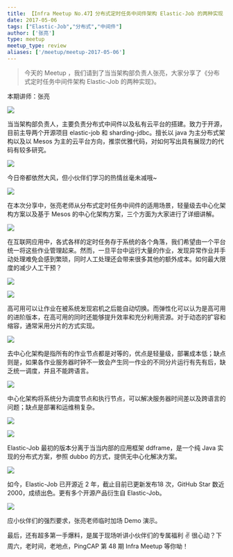 ```yaml
---
title: 【Infra Meetup No.47】分布式定时任务中间件架构 Elastic-Job 的两种实现
date: 2017-05-06
tags: ["Elastic-Job","分布式","中间件"]
author: ['张亮']
type: meetup
meetup_type: review
aliases: ['/meetup/meetup-2017-05-06']
---
```


>今天的 Meetup ，我们请到了当当架构部负责人张亮，大家分享了《分布式定时任务中间件架构 Elastic-Job 的两种实现》。

本期讲师：张亮

![](http://upload-images.jianshu.io/upload_images/542677-25a7f6f62786f101?imageMogr2/auto-orient/strip%7CimageView2/2/w/1240)

当当架构部负责人，主要负责分布式中间件以及私有云平台的搭建。致力于开源，目前主导两个开源项目 elastic-job 和 sharding-jdbc。擅长以 java 为主分布式架构以及以 Mesos 为主的云平台方向，推崇优雅代码，对如何写出具有展现力的代码有较多研究。

![](http://upload-images.jianshu.io/upload_images/542677-a8fd71ae527bcf03?imageMogr2/auto-orient/strip%7CimageView2/2/w/1240)

今日帝都依然大风，但小伙伴们学习的热情丝毫未减哦~

![](http://upload-images.jianshu.io/upload_images/542677-782e637db391add0?imageMogr2/auto-orient/strip%7CimageView2/2/w/1240)

在本次分享中，张亮老师从分布式定时任务中间件的适用场景，轻量级去中心化架构方案以及基于 Mesos 的中心化架构方案，三个方面为大家进行了详细讲解。

![](https://upload-images.jianshu.io/upload_images/542677-1b821b6b71a89051.gif?imageMogr2/auto-orient/strip%7CimageView2/2/w/1240)

在互联网应用中，各式各样的定时任务存于系统的各个角落，我们希望由一个平台统一将这些作业管理起来。然而，一旦平台中运行大量的作业，发现异常作业并手动处理难免会感到繁琐，同时人工处理还会带来很多其他的额外成本。如何最大限度的减少人工干预？

![](https://upload-images.jianshu.io/upload_images/542677-d2db1bc4d3c882d9.gif?imageMogr2/auto-orient/strip%7CimageView2/2/w/1240)

![](https://upload-images.jianshu.io/upload_images/542677-e2490850399a1c62.gif?imageMogr2/auto-orient/strip%7CimageView2/2/w/1240)

高可用可以让作业在被系统发现宕机之后能自动切换。而弹性化可以认为是高可用的进阶版本，在高可用的同时还能够提升效率和充分利用资源。对于动态的扩容和缩容，通常采用分片的方式实现。

![](http://upload-images.jianshu.io/upload_images/542677-71be6ec563920a25?imageMogr2/auto-orient/strip%7CimageView2/2/w/1240)

去中心化架构是指所有的作业节点都是对等的，优点是轻量级，部署成本低；缺点则是，如果各作业服务器时钟不一致会产生同一作业的不同分片运行有先有后，缺乏统一调度，并且不能跨语言。

![](http://upload-images.jianshu.io/upload_images/542677-03c8d1880df14a1e?imageMogr2/auto-orient/strip%7CimageView2/2/w/1240)

中心化架构将系统分为调度节点和执行节点，可以解决服务器时间差以及跨语言的问题；缺点是部署和运维稍复杂。

![](http://upload-images.jianshu.io/upload_images/542677-ac5c5391e68d84a0?imageMogr2/auto-orient/strip%7CimageView2/2/w/1240)

![](https://upload-images.jianshu.io/upload_images/542677-c29a913d11b37575.gif?imageMogr2/auto-orient/strip%7CimageView2/2/w/1240)

Elastic-Job 最初的版本分离于当当内部的应用框架 ddframe，是一个纯 Java 实现的分布式方案，参照 dubbo 的方式，提供无中心化解决方案。

![](https://upload-images.jianshu.io/upload_images/542677-ac8563bde4539a4f.gif?imageMogr2/auto-orient/strip%7CimageView2/2/w/1240)

如今，Elastic-Job 已开源近 2 年，截止目前已更新发布18 次，GitHub Star 数近 2000，成绩出色。更有多个开源产品衍生自 Elastic-Job。

![](http://upload-images.jianshu.io/upload_images/542677-68ecee532352c5f7?imageMogr2/auto-orient/strip%7CimageView2/2/w/1240)

应小伙伴们的强烈要求，张亮老师临时加场 Demo 演示。

最后，还有超多第一手爆料，是属于现场听讲小伙伴们的专属福利 ✌️ 很心动？下周六，老时间，老地点，PingCAP 第 48 期 Infra Meetup 等你呦！

